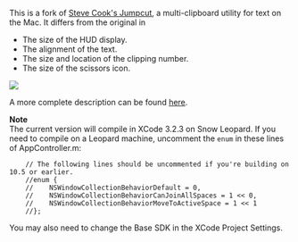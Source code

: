 This is a fork of [Steve Cook's Jumpcut][1], a multi-clipboard utility for text on the Mac. It differs from the original in

* The size of the HUD display.
* The alignment of the text.
* The size and location of the clipping number.
* The size of the scissors icon.

<img class="ss" src="http://www.leancrew.com/all-this/images/jumpcut-small-icon.png" />

A more complete description can be found [here][2].

**Note**  
The current version will compile in XCode 3.2.3 on Snow Leopard. If you need to compile on a Leopard machine, uncomment the `enum` in these lines of AppController.m:

		// The following lines should be uncommented if you're building on 10.5 or earlier.
		//enum {
		//    NSWindowCollectionBehaviorDefault = 0,
		//    NSWindowCollectionBehaviorCanJoinAllSpaces = 1 << 0,
		//    NSWindowCollectionBehaviorMoveToActiveSpace = 1 << 1
		//};

You may also need to change the Base SDK in the XCode Project Settings.


[1]: http://jumpcut.sourceforge.net
[2]: http://www.leancrew.com/all-this/2009/01/jumpcut/
